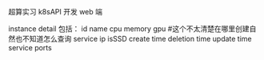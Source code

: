 超算实习k8sAPI 开发 web 端instance detail 包括：    id    name    cpu    memory    gpu #这个不太清楚在哪里创建自然也不知道怎么查询    service ip    isSSD    create time    deletion time    update time    service ports